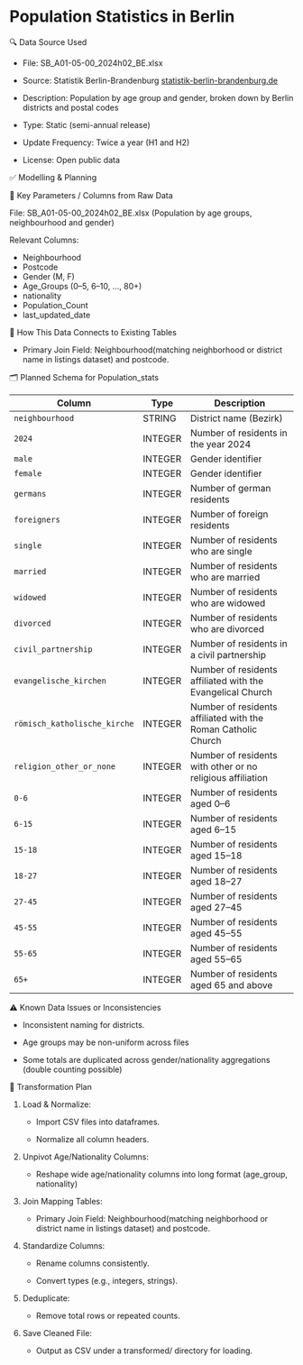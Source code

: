 # Population Statistics in Berlin
🔍 Data Source Used


* File: SB_A01-05-00_2024h02_BE.xlsx


* Source: Statistik Berlin-Brandenburg [statistik-berlin-brandenburg.de](https://www.statistik-berlin-brandenburg.de/bevoelkerung)


*  Description: Population by age group and gender, broken down by Berlin districts and postal codes


*  Type: Static (semi-annual release)


*  Update Frequency: Twice a year (H1 and H2)


*  License: Open public data


✅ Modelling & Planning


📌 Key Parameters / Columns from Raw Data


File: SB_A01-05-00_2024h02_BE.xlsx (Population by age groups, neighbourhood and gender)


 Relevant Columns:

 
* Neighbourhood
* Postcode
* Gender (M, F)
* Age_Groups (0–5, 6–10, ..., 80+)
* nationality
* Population_Count
* last_updated_date


🧩 How This Data Connects to Existing Tables


*  Primary Join Field: Neighbourhood(matching neighborhood or district name in listings dataset) and postcode.


🗂️ Planned Schema for Population_stats


| Column                 | Type      | Description                                         |
|------------------------|-----------|-----------------------------------------------------|
| `neighbourhood`                   | STRING      | District name (Bezirk)         |
| `2024`                 | INTEGER      | Number of residents in the year 2024                                |
| `male`             | INTEGER     | Gender identifier                               |
| `female`            | INTEGER      | Gender identifier                      |
| `germans`     | INTEGER      | Number of german residents    |
| `foreigners`       | INTEGER      | Number of foreign residents           |
| `single` | INTEGER      | Number of residents who are single   |
| `married` | INTEGER      | Number of residents who are married   |
| `widowed` | INTEGER      | Number of residents who are widowed   |
| `divorced` | INTEGER      | Number of residents who are divorced   |
| `civil_partnership` | INTEGER      | Number of residents in a civil partnership   |
| `evangelische_kirchen` | INTEGER      | Number of residents affiliated with the Evangelical Church   |
| `römisch_katholische_kirche` | INTEGER      | Number of residents affiliated with the Roman Catholic Church   |
| `religion_other_or_none` | INTEGER      | Number of residents with other or no religious affiliation   |
| `0-6` | INTEGER      | Number of residents aged 0–6   |
| `6-15` | INTEGER      | Number of residents aged 6–15   |
| `15-18` | INTEGER      | Number of residents aged 15–18   |
| `18-27` | INTEGER     | Number of residents aged 18–27   |
| `27-45` | INTEGER      | Number of residents aged 27–45   |
| `45-55` | INTEGER      | Number of residents aged 45–55   |
| `55-65` | INTEGER      | Number of residents aged 55–65   |
| `65+` | INTEGER      | Number of residents aged 65 and above   |


⚠️ Known Data Issues or Inconsistencies


* Inconsistent naming for districts.


* Age groups may be non-uniform across files


* Some totals are duplicated across gender/nationality aggregations (double counting possible)



🔄 Transformation Plan


1. Load & Normalize:


    *  Import CSV files into dataframes.


    *  Normalize all column headers.


2. Unpivot Age/Nationality Columns:


    *  Reshape wide age/nationality columns into long format (age_group, nationality)


3. Join Mapping Tables:


    *  Primary Join Field: Neighbourhood(matching neighborhood or district name in listings dataset) and postcode.


4. Standardize Columns:


    *  Rename columns consistently.


    *  Convert types (e.g., integers, strings).


5. Deduplicate:


    *  Remove total rows or repeated counts.


6. Save Cleaned File:


    *  Output as CSV  under a transformed/ directory for loading.
